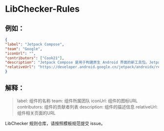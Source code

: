 # LibChecker-Rules

## 例如：
```json
{
"label": "Jetpack Compose",
"team": "Google",
"iconUrl": "",
"contributors": ["Cook21"],
"description": "Jetpack Compose 是用于构建原生 Android 界面的新工具包。Jetpack Compose 使用更少的代码、强大的工具和直观的 Kotlin API 简化并加快了 Android 上的界面开发。",
"relativeUrl": "https://developer.android.google.cn/jetpack/androidx/releases/compose?hl=zh-cn"
}
```

## 解释：
> label: 组件的名称
> team: 组件所属团队
> iconUrl: 组件的图标URL
> contributors: 组件的贡献者列表
> description: 组件的描述信息
> relativeUrl: 组件相关页面的URL

LibChecker 规则仓库，请按照模板规范提交 issue。
